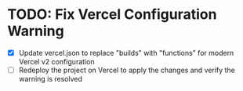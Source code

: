 # TODO: Fix Vercel Configuration Warning

- [x] Update vercel.json to replace "builds" with "functions" for modern Vercel v2 configuration
- [ ] Redeploy the project on Vercel to apply the changes and verify the warning is resolved
